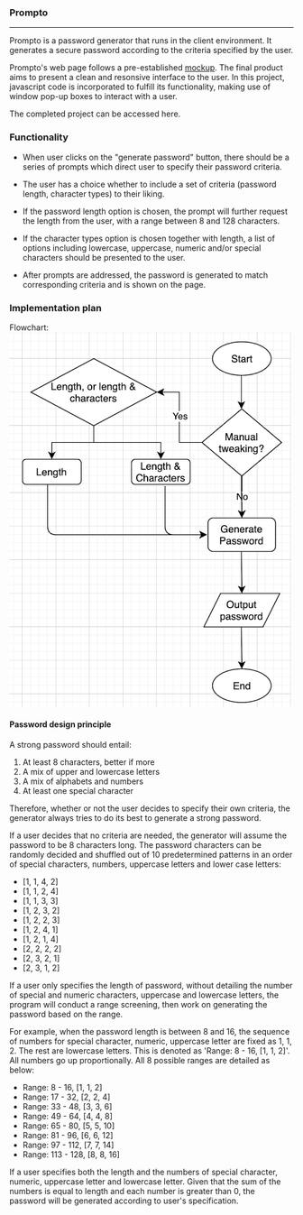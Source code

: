 ### Prompto

---

Prompto is a password generator that runs in the client environment. It generates a secure password according to the criteria specified by the user.

Prompto's web page follows a pre-established [mockup](./assets/pw-gen.png). The final product aims to present a clean and resonsive interface to the user. In this project, javascript code is incorporated to fulfill its functionality, making use of window pop-up boxes to interact with a user.

The completed project can be accessed here.

### Functionality

- When user clicks on the "generate password" button, there should be a series of prompts which direct user to specify their password criteria.

- The user has a choice whether to include a set of criteria (password length, character types) to their liking.

- If the password length option is chosen, the prompt will further request the length from the user, with a range between 8 and 128 characters.

- If the character types option is chosen together with length, a list of options including lowercase, uppercase, numeric and/or special characters should be presented to the user.

- After prompts are addressed, the password is generated to match corresponding criteria and is shown on the page.

### Implementation plan

Flowchart:<br>
![program flow of Prompto password generator](./assets/flow-chart.png)

#### Password design principle

A strong password should entail:

1. At least 8 characters, better if more
2. A mix of upper and lowercase letters
3. A mix of alphabets and numbers
4. At least one special character<br>

Therefore, whether or not the user decides to specify their own criteria, the generator always tries to do its best to generate a strong password.

If a user decides that no criteria are needed, the generator will assume the password to be 8 characters long. The password characters can be randomly decided and shuffled out of 10 predetermined patterns in an order of special characters, numbers, uppercase letters and lower case letters:

- [1, 1, 4, 2]
- [1, 1, 2, 4]
- [1, 1, 3, 3]
- [1, 2, 3, 2]
- [1, 2, 2, 3]
- [1, 2, 4, 1]
- [1, 2, 1, 4]
- [2, 2, 2, 2]
- [2, 3, 2, 1]
- [2, 3, 1, 2]

If a user only specifies the length of password, without detailing the number of special and numeric characters, uppercase and lowercase letters, the program will conduct a range screening, then work on generating the password based on the range.

For example, when the password length is between 8 and 16, the sequence of numbers for special character, numeric, uppercase letter are fixed as 1, 1, 2. The rest are lowercase letters. This is denoted as 'Range: 8 - 16, [1, 1, 2]'. All numbers go up proportionally. All 8 possible ranges are detailed as below:

- Range: 8 - 16, [1, 1, 2]
- Range: 17 - 32, [2, 2, 4]
- Range: 33 - 48, [3, 3, 6]
- Range: 49 - 64, [4, 4, 8]
- Range: 65 - 80, [5, 5, 10]
- Range: 81 - 96, [6, 6, 12]
- Range: 97 - 112, [7, 7, 14]
- Range: 113 - 128, [8, 8, 16]

If a user specifies both the length and the numbers of special character, numeric, uppercase letter and lowercase letter. Given that the sum of the numbers is equal to length and each number is greater than 0, the password will be generated according to user's specification.
